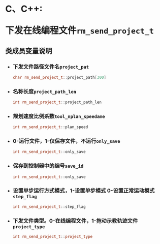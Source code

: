 # <p class="hidden">C、C++: </p>下发在线编程文件`rm_send_project_t`

## 类成员变量说明

- ### 下发文件路径文件名`project_pat`

    ```C++
    char rm_send_project_t::project_path[300]
    ```

- ### 名称长度`project_path_len`

    ```C++
    int rm_send_project_t::project_path_len
    ```

- ### 规划速度比例系数`tool_nplan_speedame`

    ```C++
    int rm_send_project_t::plan_speed
    ```

- ### 0-运行文件，1-仅保存文件，不运行`only_save`

    ```C++
    int rm_send_project_t::only_save
    ```

- ### 保存到控制器中的编号`save_id`

    ```C++
    int rm_send_project_t::only_save
    ```

- ### 设置单步运行方式模式，1-设置单步模式 0-设置正常运动模式`step_flag`

    ```C++
    int rm_send_project_t::step_flag
    ```

- ### 下发文件类型。0-在线编程文件，1-拖动示教轨迹文件`project_type`

    ```C++
    int rm_send_project_t::project_type
    ```
